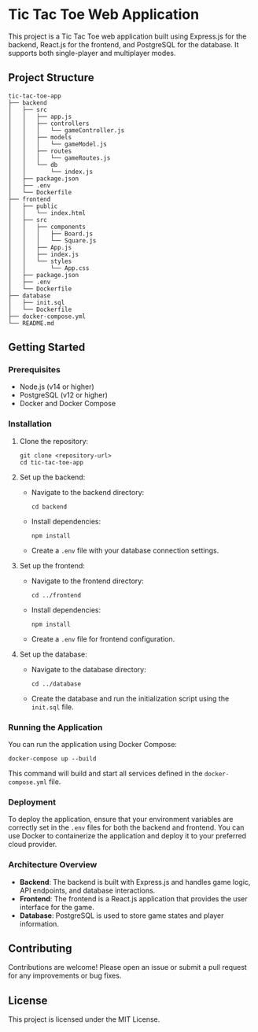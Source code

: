 # Tic Tac Toe Web Application

This project is a Tic Tac Toe web application built using Express.js for the backend, React.js for the frontend, and PostgreSQL for the database. It supports both single-player and multiplayer modes.

## Project Structure

```
tic-tac-toe-app
├── backend
│   ├── src
│   │   ├── app.js
│   │   ├── controllers
│   │   │   └── gameController.js
│   │   ├── models
│   │   │   └── gameModel.js
│   │   ├── routes
│   │   │   └── gameRoutes.js
│   │   └── db
│   │       └── index.js
│   ├── package.json
│   ├── .env
│   └── Dockerfile
├── frontend
│   ├── public
│   │   └── index.html
│   ├── src
│   │   ├── components
│   │   │   ├── Board.js
│   │   │   └── Square.js
│   │   ├── App.js
│   │   ├── index.js
│   │   └── styles
│   │       └── App.css
│   ├── package.json
│   ├── .env
│   └── Dockerfile
├── database
│   ├── init.sql
│   └── Dockerfile
├── docker-compose.yml
└── README.md
```

## Getting Started

### Prerequisites

- Node.js (v14 or higher)
- PostgreSQL (v12 or higher)
- Docker and Docker Compose

### Installation

1. Clone the repository:

   ```
   git clone <repository-url>
   cd tic-tac-toe-app
   ```

2. Set up the backend:

   - Navigate to the backend directory:
     ```
     cd backend
     ```
   - Install dependencies:
     ```
     npm install
     ```
   - Create a `.env` file with your database connection settings.

3. Set up the frontend:

   - Navigate to the frontend directory:
     ```
     cd ../frontend
     ```
   - Install dependencies:
     ```
     npm install
     ```
   - Create a `.env` file for frontend configuration.

4. Set up the database:

   - Navigate to the database directory:
     ```
     cd ../database
     ```
   - Create the database and run the initialization script using the `init.sql` file.

### Running the Application

You can run the application using Docker Compose:

```
docker-compose up --build
```

This command will build and start all services defined in the `docker-compose.yml` file.

### Deployment

To deploy the application, ensure that your environment variables are correctly set in the `.env` files for both the backend and frontend. You can use Docker to containerize the application and deploy it to your preferred cloud provider.

### Architecture Overview

- **Backend**: The backend is built with Express.js and handles game logic, API endpoints, and database interactions.
- **Frontend**: The frontend is a React.js application that provides the user interface for the game.
- **Database**: PostgreSQL is used to store game states and player information.

## Contributing

Contributions are welcome! Please open an issue or submit a pull request for any improvements or bug fixes.

## License

This project is licensed under the MIT License.